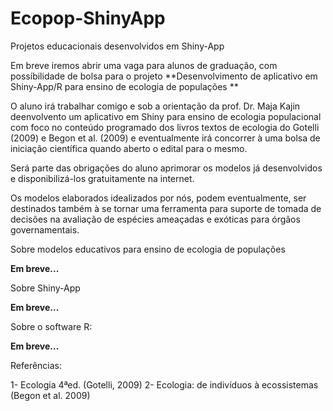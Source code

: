 # Ecopop-ShinyApp
Projetos educacionais desenvolvidos em Shiny-App


Em breve iremos abrir uma vaga para alunos de graduação, com possíbilidade de bolsa para o projeto **Desenvolvimento de aplicativo em Shiny-App/R para ensino de ecologia de populações **

O aluno irá trabalhar comigo e sob a orientação da prof. Dr. Maja Kajin deenvolvento um aplicativo em Shiny para ensino de ecologia populacional com foco no conteúdo programado dos livros textos de ecologia do Gotelli (2009) e Begon et al. (2009) e eventualmente irá concorrer à uma bolsa de iniciação científica quando aberto o edital para o mesmo.

Será parte das obrigações do aluno aprimorar os modelos já desenvolvidos e disponibilizá-los gratuitamente na internet.

Os modelos elaborados idealizados por nós, podem eventualmente, ser destinados também à se tornar uma ferramenta para suporte de tomada de decisões na avaliação de espécies ameaçadas e exóticas para órgãos governamentais.

Sobre modelos educativos para ensino de ecologia de populações

**Em breve...**

Sobre Shiny-App

**Em breve...**

Sobre o software R:

**Em breve...**


Referências:

1- Ecologia 4ªed. (Gotelli, 2009)
2- Ecologia: de indivíduos à ecossistemas (Begon et al. 2009)


